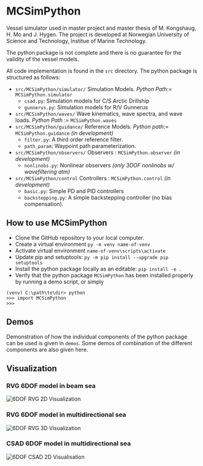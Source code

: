 # MCSimPython

Vessel simulator used in master project and master thesis of M. Kongshaug, H. Mo and J. Hygen. The project is developed at Norwegian University of Science and Technology, Institue of Marine Technology. 

The python package is not complete and there is no guarantee for the validity of the vessel models.

All code implementation is found in the `src` directory. The python package is structured as follows:

- `src/MCSimPython/simulator/` Simulation Models. *Python Path*:= `MCSimPython.simulator`
    - `csad.py`: Simulation models for C/S Arctic Drillship
    - `gunnerus.py`: Simulation models for R/V Gunnerus
- `src/MCSimPython/waves/` Wave kinematics, wave spectra, and wave loads. *Python Path* := `MCSimPython.waves`
- `src/MCSimPython/guidance/` Reference Models. *Python path*:= `MCSimPython.guidance` *(in development)*
    - `filter.py`: A third order reference filter.
    - `path_param`: Waypoint path parameterization.
- `src/MCSimPython/observers/` Observers : `MCSimPython.observer` *(in development)*
    - `nonlinobs.py`: Nonlinear observers *(only 3DOF nonlinobs w/ wavefiltering atm)*
- `src/MCSimPython/control` Controllers : `MCSimPython.control` *(in development)*
    - `basic.py`: Simple PD and PID controllers
    - `backstepping.py`: A simple backstepping controller (no bias compensation).

## How to use MCSimPython

- Clone the GitHub repository to your local computer.
- Create a virtual environment `py -m venv name-of-venv`
- Activate virtual environment `name-of-venv\scripts\activate`
- Update pip and setuptools: `py -m pip install --upgrade pip setuptools`
- Install the python package locally as an editable: `pip install -e .`
- Verify that the python package `MCSimPython` has been installed properly by running a demo script, or simply
```
(venv) C:\path\to\dir> python
>>> import MCSimPython
>>>
```


## Demos

Demonstration of how the individual components of the python package can be used is given in `demos`. Some demos of combination of the different components are also given here. 

## Visualization

### RVG 6DOF model in beam sea
![6DOF RVG 2D Visualization](https://github.com/janerikhy/Wave-Model/blob/main/demos/animations/wave_motion1d.gif)

### RVG 6DOF model in multidirectional sea
![6DOF RVG 3D Visualization](https://github.com/janerikhy/Wave-Model/blob/main/demos/animations/vessel_motion3d__rvg2.gif)


### CSAD 6DOF model in multidirectional sea
![6DOF CSAD 2D Visualisation](https://github.com/janerikhy/Wave-Model/blob/main/demos/animations/vessel_motion3d_22.gif)

